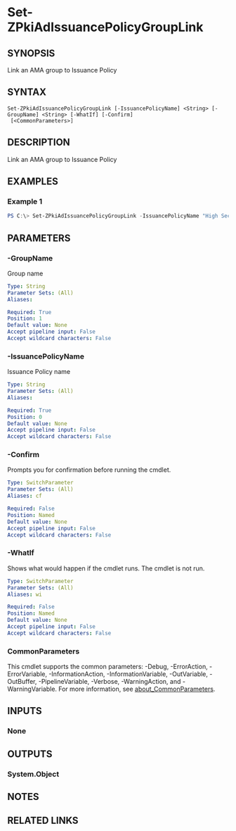 ﻿---
external help file: PsZPki.psm1-help.xml
Module Name: ZPki
online version:
schema: 2.0.0
---

# Set-ZPkiAdIssuancePolicyGroupLink

## SYNOPSIS
Link an AMA group to Issuance Policy

## SYNTAX

```
Set-ZPkiAdIssuancePolicyGroupLink [-IssuancePolicyName] <String> [-GroupName] <String> [-WhatIf] [-Confirm]
 [<CommonParameters>]
```

## DESCRIPTION
Link an AMA group to Issuance Policy

## EXAMPLES

### Example 1
```powershell
PS C:\> Set-ZPkiAdIssuancePolicyGroupLink -IssuancePolicyName "High Security" -GroupName "System Admins"
```

## PARAMETERS

### -GroupName
Group name

```yaml
Type: String
Parameter Sets: (All)
Aliases:

Required: True
Position: 1
Default value: None
Accept pipeline input: False
Accept wildcard characters: False
```

### -IssuancePolicyName
Issuance Policy name

```yaml
Type: String
Parameter Sets: (All)
Aliases:

Required: True
Position: 0
Default value: None
Accept pipeline input: False
Accept wildcard characters: False
```

### -Confirm
Prompts you for confirmation before running the cmdlet.

```yaml
Type: SwitchParameter
Parameter Sets: (All)
Aliases: cf

Required: False
Position: Named
Default value: None
Accept pipeline input: False
Accept wildcard characters: False
```

### -WhatIf
Shows what would happen if the cmdlet runs.
The cmdlet is not run.

```yaml
Type: SwitchParameter
Parameter Sets: (All)
Aliases: wi

Required: False
Position: Named
Default value: None
Accept pipeline input: False
Accept wildcard characters: False
```

### CommonParameters
This cmdlet supports the common parameters: -Debug, -ErrorAction, -ErrorVariable, -InformationAction, -InformationVariable, -OutVariable, -OutBuffer, -PipelineVariable, -Verbose, -WarningAction, and -WarningVariable. For more information, see [about_CommonParameters](http://go.microsoft.com/fwlink/?LinkID=113216).

## INPUTS

### None

## OUTPUTS

### System.Object
## NOTES

## RELATED LINKS
